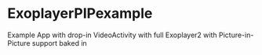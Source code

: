 # ExoplayerPIPexample
Example App with drop-in VideoActivity with full Exoplayer2 with Picture-in-Picture support baked in
